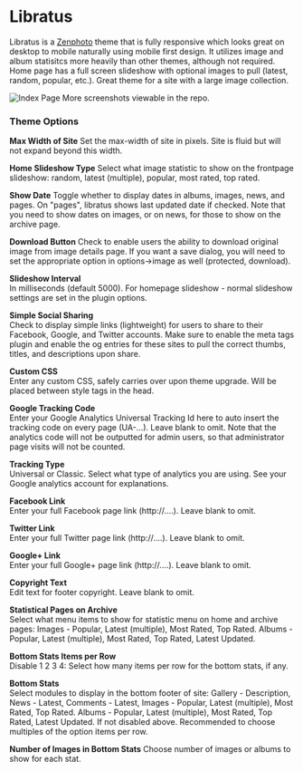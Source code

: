 # Libratus
Libratus is a [Zenphoto](http://zenphoto.org) theme that is fully responsive which looks great on desktop to mobile naturally using mobile first design.  It utilizes image and album statisitcs more heavily than other themes, although not required.  Home page has a full screen slideshow with optional images to pull (latest, random, popular, etc.).  Great theme for a site with a large image collection.

![Index Page](https://github.com/gjr-osweb/libratus/blob/master/screenshots/index.png "Gallery Index")
More screenshots viewable in the repo.

### Theme Options
__Max Width of Site__
Set the max-width of site in pixels. Site is fluid but will not expand beyond this width.

__Home Slideshow Type__
Select what image statistic to show on the frontpage slideshow: random, latest (multiple), popular, most rated, top rated.

__Show Date__
Toggle whether to display dates in albums, images, news, and pages. On "pages", libratus shows last updated date if checked. Note that you need to show dates on images, or on news, for those to show on the archive page.

__Download Button__
Check to enable users the ability to download original image from image details page. If you want a save dialog, you will need to set the appropriate option in options->image as well (protected, download).

__Slideshow Interval__	
In milliseconds (default 5000). For homepage slideshow - normal slideshow settings are set in the plugin options.

__Simple Social Sharing__		
Check to display simple links (lightweight) for users to share to their Facebook, Google, and Twitter accounts. Make sure to enable the meta tags plugin and enable the og entries for these sites to pull the correct thumbs, titles, and descriptions upon share.

__Custom CSS__		
Enter any custom CSS, safely carries over upon theme upgrade. Will be placed between style tags in the head.

__Google Tracking Code__		
Enter your Google Analytics Universal Tracking Id here to auto insert the tracking code on every page (UA-...). Leave blank to omit. Note that the analytics code will not be outputted for admin users, so that administrator page visits will not be counted.

__Tracking Type__	 
Universal or Classic. Select what type of analytics you are using. See your Google analytics account for explanations.

__Facebook Link__	
Enter your full Facebook page link (http://....). Leave blank to omit.

__Twitter Link__		
Enter your full Twitter page link (http://....). Leave blank to omit.

__Google+ Link__		
Enter your full Google+ page link (http://....). Leave blank to omit.

__Copyright Text__		
Edit text for footer copyright. Leave blank to omit.

__Statistical Pages on Archive__	 
Select what menu items to show for statistic menu on home and archive pages: Images - Popular, Latest (multiple), Most Rated, Top Rated.  Albums - Popular, Latest (multiple), Most Rated, Top Rated, Latest Updated.

__Bottom Stats Items per Row__	 
Disable  1  2  3  4:	Select how many items per row for the bottom stats, if any.

__Bottom Stats__	 
Select modules to display in the bottom footer of site: Gallery - Description, News - Latest, Comments - Latest, Images - Popular, Latest (multiple), Most Rated, Top Rated.  Albums - Popular, Latest (multiple), Most Rated, Top Rated, Latest Updated. If not disabled above. Recommended to choose multiples of the option items per row.

__Number of Images in Bottom Stats__
Choose number of images or albums to show for each stat.


